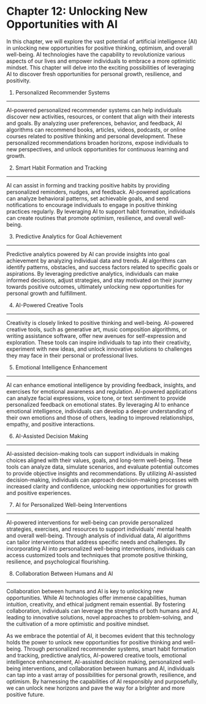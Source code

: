 Chapter 12: Unlocking New Opportunities with AI
===============================================

In this chapter, we will explore the vast potential of artificial intelligence (AI) in unlocking new opportunities for positive thinking, optimism, and overall well-being. AI technologies have the capability to revolutionize various aspects of our lives and empower individuals to embrace a more optimistic mindset. This chapter will delve into the exciting possibilities of leveraging AI to discover fresh opportunities for personal growth, resilience, and positivity.

1. Personalized Recommender Systems
-----------------------------------

AI-powered personalized recommender systems can help individuals discover new activities, resources, or content that align with their interests and goals. By analyzing user preferences, behavior, and feedback, AI algorithms can recommend books, articles, videos, podcasts, or online courses related to positive thinking and personal development. These personalized recommendations broaden horizons, expose individuals to new perspectives, and unlock opportunities for continuous learning and growth.

2. Smart Habit Formation and Tracking
-------------------------------------

AI can assist in forming and tracking positive habits by providing personalized reminders, nudges, and feedback. AI-powered applications can analyze behavioral patterns, set achievable goals, and send notifications to encourage individuals to engage in positive thinking practices regularly. By leveraging AI to support habit formation, individuals can create routines that promote optimism, resilience, and overall well-being.

3. Predictive Analytics for Goal Achievement
--------------------------------------------

Predictive analytics powered by AI can provide insights into goal achievement by analyzing individual data and trends. AI algorithms can identify patterns, obstacles, and success factors related to specific goals or aspirations. By leveraging predictive analytics, individuals can make informed decisions, adjust strategies, and stay motivated on their journey towards positive outcomes, ultimately unlocking new opportunities for personal growth and fulfillment.

4. AI-Powered Creative Tools
----------------------------

Creativity is closely linked to positive thinking and well-being. AI-powered creative tools, such as generative art, music composition algorithms, or writing assistance software, offer new avenues for self-expression and exploration. These tools can inspire individuals to tap into their creativity, experiment with new ideas, and unlock innovative solutions to challenges they may face in their personal or professional lives.

5. Emotional Intelligence Enhancement
-------------------------------------

AI can enhance emotional intelligence by providing feedback, insights, and exercises for emotional awareness and regulation. AI-powered applications can analyze facial expressions, voice tone, or text sentiment to provide personalized feedback on emotional states. By leveraging AI to enhance emotional intelligence, individuals can develop a deeper understanding of their own emotions and those of others, leading to improved relationships, empathy, and positive interactions.

6. AI-Assisted Decision Making
------------------------------

AI-assisted decision-making tools can support individuals in making choices aligned with their values, goals, and long-term well-being. These tools can analyze data, simulate scenarios, and evaluate potential outcomes to provide objective insights and recommendations. By utilizing AI-assisted decision-making, individuals can approach decision-making processes with increased clarity and confidence, unlocking new opportunities for growth and positive experiences.

7. AI for Personalized Well-being Interventions
-----------------------------------------------

AI-powered interventions for well-being can provide personalized strategies, exercises, and resources to support individuals' mental health and overall well-being. Through analysis of individual data, AI algorithms can tailor interventions that address specific needs and challenges. By incorporating AI into personalized well-being interventions, individuals can access customized tools and techniques that promote positive thinking, resilience, and psychological flourishing.

8. Collaboration Between Humans and AI
--------------------------------------

Collaboration between humans and AI is key to unlocking new opportunities. While AI technologies offer immense capabilities, human intuition, creativity, and ethical judgment remain essential. By fostering collaboration, individuals can leverage the strengths of both humans and AI, leading to innovative solutions, novel approaches to problem-solving, and the cultivation of a more optimistic and positive mindset.

As we embrace the potential of AI, it becomes evident that this technology holds the power to unlock new opportunities for positive thinking and well-being. Through personalized recommender systems, smart habit formation and tracking, predictive analytics, AI-powered creative tools, emotional intelligence enhancement, AI-assisted decision making, personalized well-being interventions, and collaboration between humans and AI, individuals can tap into a vast array of possibilities for personal growth, resilience, and optimism. By harnessing the capabilities of AI responsibly and purposefully, we can unlock new horizons and pave the way for a brighter and more positive future.
